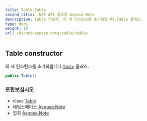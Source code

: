 ```yaml
---
title: Table.Table
second_title: .NET API 참조용 Aspose.Note
description: Table 건설자. 의 새 인스턴스를 초기화합니다.Table 클래스.
type: docs
weight: 10
url: /ko/net/aspose.note/table/table/
---
```

## Table constructor

의 새 인스턴스를 초기화합니다.[`Table`](../) 클래스.

```csharp
public Table()
```

### 또한보십시오

* class [Table](../)
* 네임스페이스 [Aspose.Note](../../table/)
* 집회 [Aspose.Note](../../../)


